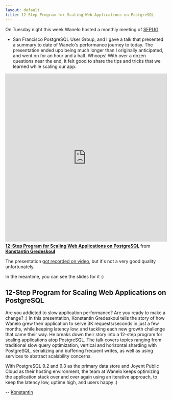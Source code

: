 ```yaml
---
layout: default
title: 12-Step Program for Scaling Web Applications on PostgreSQL
---
```


On Tuesday night this week Wanelo hosted a monthly meeting of [SFPUG](http://meetup.com/postgresql-1/ "San Francisco PostgreSQL User Group")
- San Francisco PostgreSQL User Group, and I gave a talk that presented a summary
to date of Wanelo's performance journey to today. The
presentation ended upo being much longer than I originally anticipated, and went on for an hour and a half. Whoops!
With over a dozen questions near the end, it felt good to share the tips and tricks that we learned while scaling our app.

<iframe src="http://www.slideshare.net/slideshow/embed_code/32478281?rel=0"
  width="825" height="525" frameborder="0" marginwidth="0" marginheight="0" scrolling="no"
  style="border:1px solid #CCC; border-width:1px 1px 0; margin-bottom:5px; max-width: 100%;" allowfullscreen>
</iframe>
<div class="slideshare-title" style="margin-bottom:5px"> <strong>
  <a href="https://www.slideshare.net/kigster/12step-program-for-scaling-web-applications-on-postgresql"
  title="12-Step Program for Scaling Web Applications on PostgreSQL" target="_blank">12-Step
  Program for Scaling Web Applications on PostgreSQL</a> </strong>
  from <strong><a href="http://www.slideshare.net/kigster" target="_blank">Konstantin Gredeskoul</a></strong>
</div>

The presentation [got recorded on video](https://www.youtube.com/watch?v=zsDKaSlzbco),
but it's not a very good quality unfortunately.

In the meantime, you can see the slides for it :)


## 12-Step Program for Scaling Web Applications on PostgreSQL

Are you addicted to slow application performance? Are you ready to make a change? :)
In this presentation, Konstantin Gredeskoul tells the story of how Wanelo grew their
application to serve 3K requests/seconds in just a few months, while keeping latency
low, and tackling each new growth challenge that came their way. He breaks down their
story into a 12-step program for scaling applications atop PostgreSQL. The talk covers
topics ranging from traditional slow query optimization, vertical and horizontal sharding
with PostgreSQL, serializing and buffering frequent writes, as well as using services to
abstract scalability concerns.

With PostgreSQL 9.2 and 9.3 as the primary data store and Joyent Public Cloud as their
hosting environment, the team at Wanelo keeps optimizing the application stack over and
over again using an iterative approach, to keep the latency low, uptime high, and users happy :)

-- [Konstantin](http://wanelo.com/kig "Konstantin on Wanelo")

